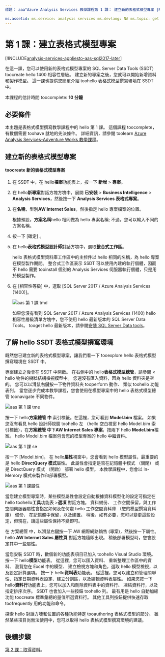 ```yaml
---
標題： aaa"Azure Analysis Services 教學課程第 1 課： 建立新的表格式模型專案 |Microsoft 文件"描述： 描述如何 toocreate 新 Azure Analysis Services 教學課程專案。 服務： analysis services documentationcenter: '作者： minewiskan 管理員： erikre 編輯器:' 標記: '

ms.assetid: ms.service: analysis services ms.devlang: NA ms.topic: get 啟動文章 ms.tgt_pltfrm: NA ms.workload: na ms.date: 06/01/2017 ms.author: owend
---
```

# <a name="lesson-1-create-a-tabular-model-project"></a>第 1 課：建立表格式模型專案

[!INCLUDE[analysis-services-appliesto-aas-sql2017-later](../../../includes/analysis-services-appliesto-aas-sql2017-later.md)]

在這一課，您可以使用新的表格式模型專案的 SQL Server Data Tools (SSDT) toocreate hello 1400 相容性層級。 建立新的專案之後，您就可以開始新增資料和製作模型。 這一課也提供您簡單介紹 toohello 表格式模型撰寫環境在 SSDT 中。  
  
本課程的估計時間 toocomplete: **10 分鐘**  
  
## <a name="prerequisites"></a>必要條件  
本主題是表格式模型撰寫教學課程中的 hello 第 1 課。 這個課程 toocomplete，有數個需要 toohave 就地的先決條件。 詳細資訊，請參閱 toolearn [Azure Analysis Services-Adventure Works 教學課程](../tutorials/aas-adventure-works-tutorial.md)。  
  
## <a name="create-a-new-tabular-model-project"></a>建立新的表格式模型專案  
  
#### <a name="toocreate-a-new-tabular-model-project"></a>toocreate 新的表格式模型專案  
  
1.  在 SSDT 中，在 hello**檔案**功能表上，按一下 **新增** > **專案**。  
  
2.  在 hello**新專案**對話方塊方塊中，展開 **已安裝** > **Business Intelligence** > **Analysis Services**，然後按一下 **Analysis Services 表格式專案**。  
  
3.  在**名稱**，型別**AW Internet Sales**，然後指定 hello 專案檔案的位置。  
  
    根據預設，**方案名稱**hello 相同做為 hello 專案名稱; 不過，您可以輸入不同的方案名稱。  
  
4.  按一下 [確定] 。  
  
5.  在 hello**表格式模型設計師**對話方塊中，選取**整合式工作區**。  
  
    hello 表格式模型資料庫工作區中的主控件以 hello 相同的名稱，為 hello 專案在模型製作期間。 整合式工作區表示 SSDT 可以使用內建的執行個體，因而不 hello 需要 tooinstall 個別的 Analysis Services 伺服器執行個體，只是用於模型製作。
      
6.  在 [相容性等級] 中，選取 [SQL Server 2017 / Azure Analysis Services (1400)]。   
 
    ![aas 第 1 課 tmd](../tutorials/media/aas-lesson1-tmd.png)
      
    如果您沒有看到 SQL Server 2017 / Azure Analysis Services (1400) hello 相容性層級清單方塊中，您不使用 hello 最新版本的 SQL Server Data Tools。 tooget hello 最新版本，請參閱[安裝 SQL Server Data tools](https://docs.microsoft.com/sql/ssdt/download-sql-server-data-tools-ssdt)。  
      
  
## <a name="understanding-hello-ssdt-tabular-model-authoring-environment"></a>了解 hello SSDT 表格式模型撰寫環境  
既然您已建立新的表格式模型專案，讓我們看一下 tooexplore hello 表格式模型撰寫環境在 SSDT 中。  
  
專案建立之後會在 SSDT 中開啟。 在右側中的 hello**表格式模型總管**，請參閱 < hello 物件的樹狀結構檢視模型中。 您還沒有匯入資料，因為 hello 資料夾是空的。 您可以以滑鼠右鍵按一下物件資料夾 tooperform 動作、 類似 toohello 功能表列。 當您逐步完成本教學課程，您會使用在模型專案中的 hello 表格式模型總管 toonavigate 不同物件。

![aas 第 1 課 tme](../tutorials/media/aas-lesson1-tme.png)

按一下 hello**方案總管 中** 索引標籤。在這裡，您可看到 **Model.bim** 檔案。 如果您沒有看見 hello 設計師視窗 toohello 左 （hello 空白視窗 hello Model.bim 索引標籤），在**方案總管 中**下**AW Internet Sales 專案**，按兩下 hello **Model.bim**檔案。 hello Model.bim 檔案包含您的模型專案的 hello 中繼資料。 

![aas 第 1 課 se](../tutorials/media/aas-lesson1-se.png)
  
按一下 [Model.bim]。 在 hello**屬性**視窗中，您會看到 hello 模型屬性，最重要的是 hello **DirectQuery 模式**屬性。 此屬性會指定是否在記憶體中模式 （關閉） 或是 DirectQuery 模式 （開啟） 部署 hello 模型。 本教學課程中，您會以 In-Memory 模式來製作和部署模型。

![aas 第 1 課屬性](../tutorials/media/aas-lesson1-properties.png)
  
當您建立模型專案時，某些模型屬性會設定自動根據資料模型化的設定可指定在 hello toohello**工具**功能表 >**選項** 對話方塊。 資料備份、 工作空間保留，與工作空間伺服器屬性會指定如何及在何處 hello 工作空間資料庫 （您的模型撰寫資料庫） 備份、 在記憶體中保留，以及建置。 稍後，如有必要，您可以變更這些設定，但現在，讓這些屬性保持不變即可。  

在 方案總管 中，以滑鼠右鍵按一下 AW 網際網路銷售 \(專案)，然後按一下屬性。 hello **AW Internet Sales 屬性頁** 對話方塊隨即出現。 稍後部署模型時，您會設定其中一些屬性。  
  
當您安裝 SSDT 時，數個新的功能表項目已加入 toohello Visual Studio 環境。 按一下 hello**模型**功能表。 從這裡，您可以匯入資料、 重新整理工作區中的資料、 瀏覽您在 Excel 中的模型、 建立檢視方塊和角色，選取 hello 模型檢視，以及設定計算選項。 按一下 hello**資料表**功能表。 從這裡，您可以建立和管理關聯性、指定日期資料表設定、建立分割區，以及編輯資料表屬性。 如果您按一下 hello**資料行**功能表上，您可以加入和刪除資料表中的資料行、 凍結資料行，以及指定排序次序。 SSDT 也會加入一些按鈕 toohello 列。 最有用是 hello 自動加總功能 toocreate 標準彙總的量值所選資料行。 其他工具列按鈕提供快速存取 toofrequently 用的功能和命令。  
  
探索 hello 對話方塊和位置的各種功能特定 tooauthoring 表格式模型的部分。 雖然某些項目尚無法使用中，您可以取得 hello 表格式模型撰寫環境的建議。  
  

## <a name="whats-next"></a>後續步驟
[第 2 課：取得資料](../tutorials/aas-lesson-2-get-data.md)。

  
  
  
